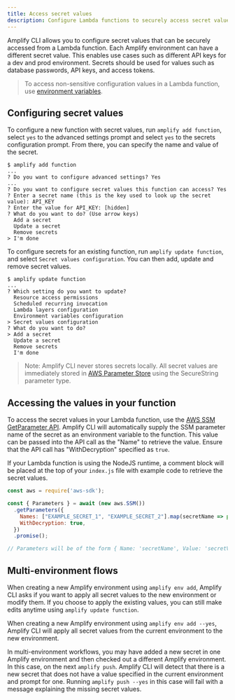 ```yaml
---
title: Access secret values
description: Configure Lambda functions to securely access secret values
---
```


Amplify CLI allows you to configure secret values that can be securely accessed from a Lambda function. Each Amplify environment can have a different secret value. This enables use cases such as different API keys for a dev and prod environment. Secrets should be used for values such as database passwords, API keys, and access tokens.

> To access non-sensitive configuration values in a Lambda function, use [environment variables](~/cli/function/env-vars.md).

## Configuring secret values
To configure a new function with secret values, run `amplify add function`, select `yes` to the advanced settings prompt and select `yes` to the secrets configuration prompt. From there, you can specify the name and value of the secret.

```console
$ amplify add function
...
? Do you want to configure advanced settings? Yes
...
? Do you want to configure secret values this function can access? Yes
? Enter a secret name (this is the key used to look up the secret value): API_KEY
? Enter the value for API_KEY: [hidden]
? What do you want to do? (Use arrow keys)
  Add a secret
  Update a secret
  Remove secrets
> I'm done
```

To configure secrets for an existing function, run `amplify update function`, and select `Secret values configuration`. You can then add, update and remove secret values.

```console
$ amplify update function
...
? Which setting do you want to update?
  Resource access permissions
  Scheduled recurring invocation
  Lambda layers configuration
  Environment variables configuration
> Secret values configuration
? What do you want to do?
> Add a secret
  Update a secret
  Remove secrets
  I'm done
```

> Note: Amplify CLI never stores secrets locally. All secret values are immediately stored in [AWS Parameter Store](https://docs.aws.amazon.com/systems-manager/latest/userguide/systems-manager-parameter-store.html) using the SecureString parameter type.

## Accessing the values in your function
To access the secret values in your Lambda function, use the [AWS SSM GetParameter API](https://docs.aws.amazon.com/systems-manager/latest/APIReference/API_GetParameter.html). Amplify CLI will automatically supply the SSM parameter name of the secret as an environment variable to the function. This value can be passed into the API call as the "Name" to retrieve the value. Ensure that the API call has "WithDecryption" specified as `true`.

If your Lambda function is using the NodeJS runtime, a comment block will be placed at the top of your `index.js` file with example code to retrieve the secret values.

```js
const aws = require('aws-sdk');

const { Parameters } = await (new aws.SSM())
  .getParameters({
    Names: ["EXAMPLE_SECRET_1", "EXAMPLE_SECRET_2"].map(secretName => process.env[secretName]),
    WithDecryption: true,
  })
  .promise();

// Parameters will be of the form { Name: 'secretName', Value: 'secretValue', ... }[]
```

## Multi-environment flows
When creating a new Amplify environment using `amplify env add`, Amplify CLI asks if you want to apply all secret values to the new environment or modify them. If you choose to apply the existing values, you can still make edits anytime using `amplify update function`.

When creating a new Amplify environment using `amplify env add --yes`, Amplify CLI will apply all secret values from the current environment to the new environment.

In multi-environment workflows, you may have added a new secret in one Amplify environment and then checked out a different Amplify environment. In this case, on the next `amplify push`. Amplify CLI will detect that there is a new secret that does not have a value specified in the current environment and prompt for one. Running `amplify push --yes` in this case will fail with a message explaining the missing secret values.